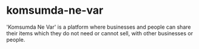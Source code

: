 # komsumda-ne-var
'Komsumda Ne Var' is a platform where businesses and people can share their items which they do not need or cannot sell, with other businesses or people.
